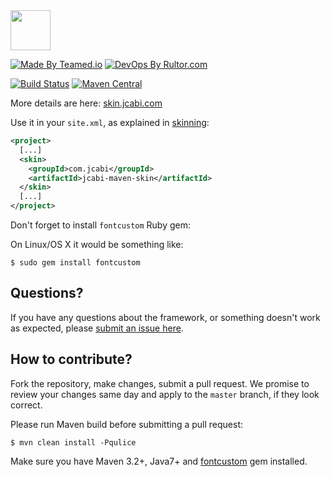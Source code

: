<img src="http://img.jcabi.com/logo-square.png" width="64px" height="64px" />

[![Made By Teamed.io](http://img.teamed.io/btn.svg)](http://www.teamed.io)
[![DevOps By Rultor.com](http://www.rultor.com/b/jcabi/jcabi-maven-skin)](http://www.rultor.com/p/jcabi/jcabi-maven-skin)

[![Build Status](https://travis-ci.org/jcabi/jcabi-maven-skin.svg?branch=master)](https://travis-ci.org/jcabi/jcabi-maven-skin)
[![Maven Central](https://maven-badges.herokuapp.com/maven-central/com.jcabi/jcabi-maven-skin/badge.svg)](https://maven-badges.herokuapp.com/maven-central/com.jcabi/jcabi-maven-skin)

More details are here: [skin.jcabi.com](http://skin.jcabi.com/index.html)

Use it in your `site.xml`, as explained in
[skinning](http://maven.apache.org/plugins/maven-site-plugin/examples/sitedescriptor.html#Skinning):

```xml
<project>
  [...]
  <skin>
    <groupId>com.jcabi</groupId>
    <artifactId>jcabi-maven-skin</artifactId>
  </skin>
  [...]
</project>
```

Don't forget to install `fontcustom` Ruby gem:

On Linux/OS X it would be something like:

```
$ sudo gem install fontcustom
```



## Questions?

If you have any questions about the framework, or something doesn't work as expected,
please [submit an issue here](https://github.com/jcabi/jcabi-maven-skin/issues/new).

## How to contribute?

Fork the repository, make changes, submit a pull request.
We promise to review your changes same day and apply to
the `master` branch, if they look correct.

Please run Maven build before submitting a pull request:

```
$ mvn clean install -Pqulice
```

Make sure you have Maven 3.2+, Java7+ and
[fontcustom](http://fontcustom.com/) gem installed.
